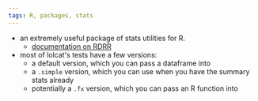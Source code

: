 ```yaml
---
tags: R, packages, stats
---
```


- an extremely useful package of stats utilities for R.
	- [documentation on RDRR](https://rdrr.io/github/burrm/lolcat/)
- most of lolcat's tests have a few versions:
	- a default version, which you can pass a dataframe into
	- a `.simple` version, which you can use when you have the summary stats already
	- potentially a `.fx` version, which you can pass an R function into